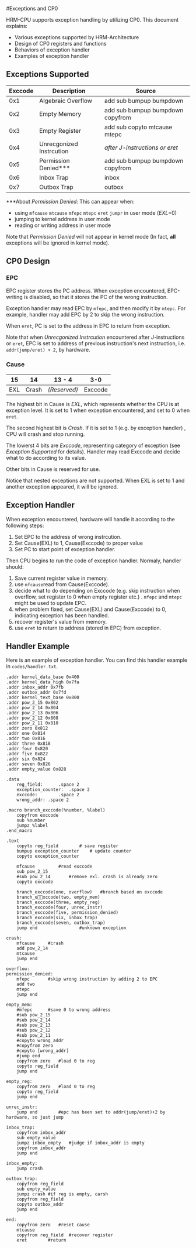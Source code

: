 #Exceptions and CP0

HRM-CPU supports exception handling by utilizing CP0.  This document explains:

+ Various exceptions supported by HRM-Architecture
+ Design of CP0 registers and functions
+ Behaviors of exception handler
+ Examples of exception handler



## Exceptions Supported

| Exccode | Description              | Source                           |
| ------- | ------------------------ | -------------------------------- |
| 0x1     | Algebraic Overflow       | add sub bumpup bumpdown          |
| 0x2     | Empty Memory             | add sub bumpup bumpdown copyfrom |
| 0x3     | Empty Register           | add sub copyto mtcause mtepc     |
| 0x4     | Unrecgonized Instrcution | *after J-instructions or eret*   |
| 0x5     | Permission Denied*\**    | add sub bumpup bumpdown copyfrom |
| 0x6     | Inbox Trap               | inbox                            |
| 0x7     | Outbox Trap              | outbox                           |

*\**About *Permission Denied*: This can appear when:

* using `mfcause` `mtcause` `mfepc` `mtepc` `eret` `jumpr` in user mode (*EXL*=0)
* jumping to kernel address in user mode
* reading or writing address in user mode

Note that *Permission Denied* will not appear in kernel mode (In fact, **all** exceptions will be ignored in kernel mode).



## CP0 Design

### EPC 

EPC register stores the PC address. When exception encountered, EPC-writing is disabled, so that it stores the PC of the wrong instruction.

Exception handler may read EPC by `mfepc`, and then modify it by `mtepc`. For example, handler may add EPC by 2 to skip the wrong instruction.

When `eret`, PC is set to the address in EPC to return from exception.

Note that when *Unrecgonized Instrcution* encountered after J-instructions or `eret`, EPC is set to address of previous instruction's next instruction, i.e. `addr(jump/eret) + 2`, by hardware.

### Cause

| 15   | 14    | 13 - 4       | 3-0     |
| ---- | ----- | ------------ | ------- |
| EXL  | Crash | *(Reserved)* | Exccode |

The highest bit in Cause is *EXL*, which represents whether the CPU is at exception level. It is set to 1 when exception encountered, and set to 0 when `eret`.

The second highest bit is *Crash*. If it is set to 1 (e.g. by exception handler) , CPU will crash and stop running.

The lowerst 4 bits are *Exccode*, representing category of exception (see *Exception Supported* for details). Handler may read Exccode and decide what to do according to its value.

Other bits in Cause is reserved for use.

Notice that nested exceptions are not supported. When EXL is set to 1 and another exception appeared, it will be ignored.



## Exception Handler

When exception encountered, hardware will handle it according to the following steps:

1. Set EPC to the address of wrong instrcution.
2. Set Cause(EXL) to 1, Cause(Exccode) to proper value
3. Set PC to start point of exception handler.

Then CPU begins to run the code of exception handler. Normaly, handler should:

1. Save current register value in memory.
2. use `mfcause`read from Cause(Exccode).
3. decide what to do depending on Exccode (e.g. skip instruction when overflow, set register to 0 when empty register etc.) .  `mfepc` and `mtepc` might be used to update EPC.
4. when problem fixed, set Cause(EXL) and Cause(Exccode) to 0, indicating exception has been handled.
5. recover register's value from memory.
6. use `eret` to return to address (stored in EPC) from exception.



## Handler Example

Here is an example of exception handler. You can find this handler example in `codes/handler.txt`.

```assembly
.addr kernel_data_base 0x400
.addr kernel_data_high 0x7fa
.addr inbox_addr 0x7fb
.addr outbox_addr 0x7fd
.addr kernel_text_base 0x800
.addr pow_2_15 0x802
.addr pow_2_14 0x804
.addr pow_2_13 0x806
.addr pow_2_12 0x808
.addr pow_2_11 0x810
.addr zero 0x812
.addr one 0x814
.addr two 0x816
.addr three 0x818
.addr four 0x820
.addr five 0x822
.addr six 0x824
.addr seven 0x826
.addr empty_value 0x828

.data
	reg_field:		.space 2 
	exception_counter:	.space 2
	exccode:		.space 2
	wrong_addr:	.space 2

.macro branch_exccode(%number, %label)
	copyfrom exccode
	sub %number
	jumpz %label
.end_macro

.text
	copyto reg_field 		# save register
	bumpup exception_counter	# update counter
	copyto exception_counter

	mfcause			#read exccode
	sub pow_2_15
	#sub pow_2_14		#remove exl. crash is already zero
	copyto exccode

	branch_exccode(one, overflow)	#branch based on exccode
	branch_exccode(two, empty_mem)
	branch_exccode(three, empty_reg)
	branch_exccode(four, unrec_instr)
	branch_exccode(five, permission_denied)
	branch_exccode(six, inbox_trap)
	branch_exccode(seven, outbox_trap)
	jump end				#unknown exception

crash:
	mfcause		#crash
	add pow_2_14
	mtcause
	jump end

overflow:
permission_denied:
	mfepc		#skip wrong instruction by adding 2 to EPC
	add two
	mtepc
	jump end

empty_mem:
	#mfepc		#save 0 to wrong address
	#sub pow_2_15
	#sub pow_2_14
	#sub pow_2_13
	#sub pow_2_12
	#sub pow_2_11
	#copyto wrong_addr
	#copyfrom zero
	#copyto [wrong_addr]
	#jump end
	copyfrom zero	#load 0 to reg
	copyto reg_field
	jump end
	
empty_reg:
	copyfrom zero	#load 0 to reg
	copyto reg_field
	jump end

unrec_instr:
	jump end		#epc has been set to addr(jump/eret)+2 by hardware, so just jump

inbox_trap:
	copyfrom inbox_addr
	sub empty_value
	jumpz inbox_empty	#judge if inbox_addr is empty
	copyfrom inbox_addr
	jump end
	
inbox_empty:
	jump crash

outbox_trap:
	copyfrom reg_field
	sub empty_value
	jumpz crash	#if reg is empty, carsh
	copyfrom reg_field
	copyto outbox_addr
	jump end

end:
	copyfrom zero	#reset cause
	mtcause
	copyfrom reg_field	#recover register
	eret		#return
```